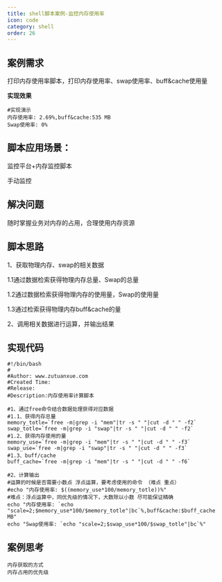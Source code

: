 ```yaml
---
title: shell脚本案例-监控内存使用率
icon: code
category: shell
order: 26
---
```


## 案例需求

打印内存使用率脚本，打印内存使用率、swap使用率、buff&cache使用量

**实现效果**

```
#实现演示
内存使用率: 2.69%,buff&cache:535 MB
Swap使用率: 0%
```

## 脚本应用场景：

监控平台+内存监控脚本

手动监控

## 解决问题

随时掌握业务对内存的占用，合理使用内存资源

## 脚本思路

1、获取物理内存、swap的相关数据

1.1通过数据检索获得物理内存总量、Swap的总量

1.2通过数据检索获得物理内存的使用量，Swap的使用量

1.3通过检索获得物理内存buff&cache的量

2、调用相关数据进行运算，并输出结果

## 实现代码

```
#!/bin/bash
# 
#Author: www.zutuanxue.com
#Created Time: 
#Release: 
#Description:内存使用率计算脚本

#1、通过free命令结合数据处理获得对应数据
#1.1、获得内存总量
memory_totle=`free -m|grep -i "mem"|tr -s " "|cut -d " " -f2`
swap_totle=`free -m|grep -i "swap"|tr -s " "|cut -d " " -f2`
#1.2、获得内存使用的量
memory_use=`free -m|grep -i "mem"|tr -s " "|cut -d " " -f3`
swap_use=`free -m|grep -i "swap"|tr -s " "|cut -d " " -f3`
#1.3、buff/cache
buff_cache=`free -m|grep -i "mem"|tr -s " "|cut -d " " -f6`

#2、计算输出
#运算的时候是否需要小数点 浮点运算，要考虑使用的命令 （难点 重点）
#echo "内存使用率: $((memory_use*100/memory_totle))%"
#难点：浮点运算中，同优先级的情况下，大数除以小数 尽可能保证精确
echo "内存使用率: `echo "scale=2;$memory_use*100/$memory_totle"|bc`%,buff&cache:$buff_cache MB"
echo "Swap使用率: `echo "scale=2;$swap_use*100/$swap_totle"|bc`%"
```

## 案例思考

```
内存获取的方式
内存占用的优先级
```
